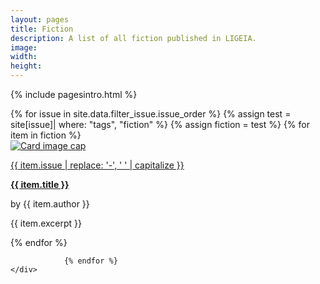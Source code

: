 ```yaml
---
layout: pages
title: Fiction
description: A list of all fiction published in LIGEIA.
image:
width:
height:
---
```



{% include pagesintro.html %}

<div class="container">

<div class="row">
{% for issue in site.data.filter_issue.issue_order %}
{% assign test = site[issue]| where: "tags", "fiction" %}
    {% assign fiction = test %}
            {% for item in fiction %}
        <div class="col-sm-6 col-lg-4 py-2">
            <div class="card h-100">
                  <a href="{{ item.url | prepend: site.baseurl  }}" target="_blank"><img class="card-img-top img-fluid" 
                  src="{{ item.image | prepend: site.baseurl }}" alt="Card image cap"></a>
                <div class="card-body">
                    <p class="card-subtitle mb-2 text-muted"><a href="{{ item.issue | prepend: "/" | prepend: site.baseurl }}" target="_blank">{{ item.issue | replace: '-', ' ' | capitalize }}</a></p>
                    <p class="card-title mb-0"><a href="{{ item.url | prepend: site.baseurl }}" target="_blank"><strong>{{ item.title }}</strong></a></p>
                    <p class="card-text pb-3">by {{ item.author }}</p>
                    <p class="card-text pb-3">{{ item.excerpt }}</p>
                </div>
            </div>
        </div>
            {% endfor %}


                {% endfor %}
    </div>


</div>

